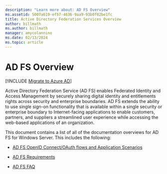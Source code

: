 ```yaml
---
description: "Learn more about: AD FS Overview"
ms.assetid: 5007a619-ef57-4636-9aa9-93b0f02be1fc
title: Active Directory Federation Services Overview
author: billmath
ms.author: billmath
manager: amycolannino
ms.date: 02/13/2024
ms.topic: article
---
```

# AD FS Overview


[!INCLUDE [Migrate to Azure AD](../../../includes/adfs-to-azure-ad-upgrade.md)]

Active Directory Federation Service (AD FS) enables Federated Identity and Access Management by securely sharing digital identity and entitlements rights across security and enterprise boundaries. AD FS extends the ability to use single sign-on functionality that is available within a single security or enterprise boundary to Internet-facing applications to enable customers, partners, and suppliers a streamlined user experience while accessing the web-based applications of an organization.

This document contains a list of all of the documentation overviews for AD FS for Windows Server. This includes the following:

* [AD FS OpenID Connect/OAuth flows and Application Scenarios](../ad-fs/overview/ad-fs-openid-connect-oauth-flows-scenarios.md)

* [AD FS Requirements](./overview/ad-fs-requirements.md)

* [AD FS FAQ](../ad-fs/overview/AD-FS-FAQ.yml)



